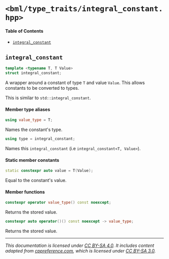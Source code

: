 # `<bml/type_traits/integral_constant.hpp>`
#### Table of Contents
- [`integral_constant`](#integral_constant)

## `integral_constant`
```c++
template <typename T, T Value>
struct integral_constant;
```
A wrapper around a constant of type `T` and value `Value`. This allows constants to be converted to
types.

This is similar to `std::integral_constant`.

#### Member type aliases
```c++
using value_type = T;
```
Names the constant's type.

```c++
using type = integral_constant;
```
Names this `integral_constant` (i.e `integral_constant<T, Value>`).

#### Static member constants
```c++
static constexpr auto value = T(Value);
```
Equal to the constant's value.

#### Member functions
```c++
constexpr operator value_type() const noexcept;
```
Returns the stored value.

```c++
constexpr auto operator()() const noexcept -> value_type;
```
Returns the stored value.

---
*This documentation is licensed under [CC BY-SA 4.0][1]. It includes content adapted from
[cppreference.com][2], which is licensed under [CC BY-SA 3.0][3].*

[1]: https://creativecommons.org/licenses/by-sa/4.0
[2]: https://en.cppreference.com
[3]: https://creativecommons.org/licenses/by-sa/3.0
